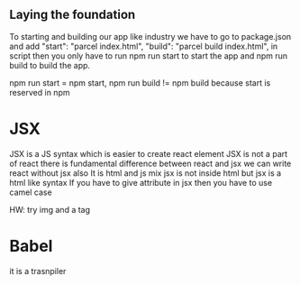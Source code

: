 ## Laying the foundation

To starting and building our app like industry we have to go to package.json and add "start": "parcel index.html", "build": "parcel build index.html", in script then you only have to run npm run start to start the app and npm run build to build the app.

npm run start = npm start,
npm run build != npm build because start is reserved in npm

# JSX

JSX is a JS syntax which is easier to create react element
JSX is not a part of react
there is fundamental difference between react and jsx
we can write react without jsx also
It is html and js mix
jsx is not inside html but jsx is a html like syntax
If you have to give attribute in jsx then you have to use camel case

HW: try img and a tag

# Babel

it is a trasnpiler
